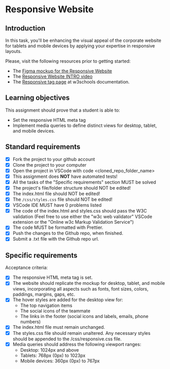 # Responsive Website

## Introduction

In this task, you'll be enhancing the visual appeal of the corporate website for tablets and mobile devices by applying your expertise in responsive layouts.

Please, visit the following resources prior to getting started:

- The [Figma mockup for the Responsive Website](https://www.figma.com/design/onIbYtgBAXK2ithgviZdF0/Responsive-Website?node-id=0-1&m=dev&t=ldEFp2YUPoQOgefG-1)
- The [Responsive Website INTRO video](https://www.loom.com/share/c4906ee2d0744a06ac667e3ff4a14279?sid=810fcad2-fb13-46d6-a399-d3ee15a088e2)
- The [Responsive tag page](https://www.w3schools.com/html/html_responsive.asp) at w3schools documentation.

## Learning objectives

This assignment should prove that a student is able to:

- Set the responsive HTML meta tag
- Implement media queries to define distinct views for desktop, tablet, and mobile devices.

## Standard requirements

- [X] Fork the project to your github account
- [X] Clone the project to your computer
- [X] Open the project in VSCode with code <cloned_repo_folder_name>
- [X] This assignment does **NOT** have automated tests!
- [X] All the tasks of the "Specific requirements" section MUST be solved
- [X] The project's file/folder structure should NOT be edited!
- [X] The index.html file should NOT be edited!
- [X] The `/css/styles.css` file should NOT be edited!
- [X] VSCode IDE MUST have 0 problems listed
- [X] The code of the index.html and styles.css should pass the W3C validation (Feel free to use either the "w3c web validator" VSCode extension or the "Online w3c Markup Validation Service")
- [X] The code MUST be formatted with Prettier.
- [X] Push the changes to the Github repo, when finished.
- [X] Submit a .txt file with the Github repo url.

## Specific requirements

Acceptance criteria:

- [X] The responsive HTML meta tag is set.
- [X] The website should replicate the mockup for desktop, tablet, and mobile views, incorporating all aspects such as fonts, font sizes, colors, paddings, margins, gaps, etc.
- [X] The hover styles are added for the desktop view for:
  - The top navigation items
  - The social icons of the teammate
  - The links in the footer (social icons and labels, emails, phone numbers)
- [X] The index.html file must remain unchanged.
- [X] The styles.css file should remain unaltered. Any necessary styles should be appended to the /css/responsive.css file.
- [X] Media queries should address the following viewport ranges:
  - Desktop: 1024px and above
  - Tablets: 768px (0px) to 1023px
  - Mobile devices: 360px (0px) to 767px
